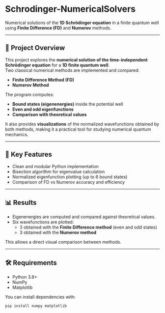 # Schrodinger-NumericalSolvers

Numerical solutions of the **1D Schrödinger equation** in a finite quantum well using **Finite Difference (FD)** and **Numerov** methods.

---

## 📌 Project Overview

This project explores the **numerical solution of the time-independent Schrödinger equation** for a **1D finite quantum well**.  
Two classical numerical methods are implemented and compared:

- **Finite Difference Method (FD)**  
- **Numerov Method**  

The program computes:  
- **Bound states (eigenenergies)** inside the potential well  
- **Even and odd eigenfunctions**  
- **Comparison with theoretical values**  

It also provides **visualizations** of the normalized wavefunctions obtained by both methods, making it a practical tool for studying numerical quantum mechanics.

---

## 🔬 Key Features

- Clean and modular Python implementation  
- Bisection algorithm for eigenvalue calculation  
- Normalized eigenfunction plotting (up to 6 bound states)  
- Comparison of FD vs Numerov accuracy and efficiency  

---

## 📊 Results

- Eigenenergies are computed and compared against theoretical values.  
- Six wavefunctions are plotted:
  - 3 obtained with the **Finite Difference method** (even and odd states)  
  - 3 obtained with the **Numerov method**  

This allows a direct visual comparison between methods.

---

## 🛠️ Requirements

- Python 3.8+  
- NumPy  
- Matplotlib  

You can install dependencies with:

```bash
pip install numpy matplotlib
